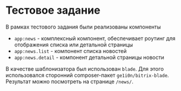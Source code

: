 # Тестовое задание

В рамках тестового задания были реализованы компоненты 
  * `app:news` - комплексный компонент, обеспечивает роутинг для отображения списка или детальной страницы
  * `app:news.list` - компонент списка новостей
  * `app:news.detail` - компонент детальной страницы новости
  
В качестве шаблонизатора был использован `blade`. Для этого использовался сторонний composer-пакет `ge1i0n/bitrix-blade`. 
Результат можно посмотреть на странице `/news/`.
